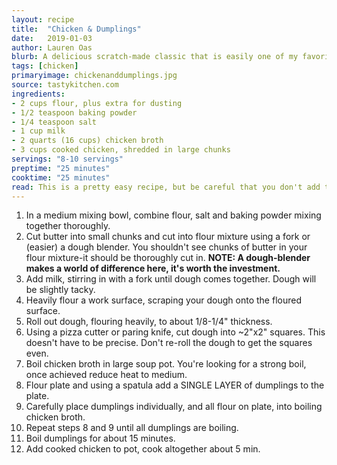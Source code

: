 ```yaml
---
layout: recipe
title:  "Chicken & Dumplings"
date:   2019-01-03
author: Lauren Oas
blurb: A delicious scratch-made classic that is easily one of my favorite recipes!
tags: [chicken]
primaryimage: chickenanddumplings.jpg
source: tastykitchen.com
ingredients: 
- 2 cups flour, plus extra for dusting
- 1/2 teaspoon baking powder
- 1/4 teaspoon salt
- 1 cup milk
- 2 quarts (16 cups) chicken broth
- 3 cups cooked chicken, shredded in large chunks
servings: "8-10 servings"
preptime: "25 minutes"
cooktime: "25 minutes"
read: This is a pretty easy recipe, but be careful that you don't add too many dumplings to the broth in one drop-this can create pockets of flour when it comes time to eat. For chicken, rotisserie is a popular choice.
---
```

1. In a medium mixing bowl, combine flour, salt and baking powder mixing together thoroughly. 
2. Cut butter into small chunks and cut into flour mixture using a fork or (easier) a dough blender. You shouldn't see chunks of butter in your flour mixture-it should be thoroughly cut in. **NOTE: A dough-blender makes a world of difference here, it's worth the investment.**
3. Add milk, stirring in with a fork until dough comes together. Dough will be slightly tacky.
4. Heavily flour a work surface, scraping your dough onto the floured surface. 
5. Roll out dough, flouring heavily, to about 1/8-1/4" thickness. 
6. Using a pizza cutter or paring knife, cut dough into ~2"x2" squares. This doesn't have to be precise. Don't re-roll the dough to get the squares even. 
7. Boil chicken broth in large soup pot. You're looking for a strong boil, once achieved reduce heat to medium. 
8. Flour plate and using a spatula add a SINGLE LAYER of dumplings to the plate. 
9. Carefully place dumplings individually, and all flour on plate, into boiling chicken broth. 
10. Repeat steps 8 and 9 until all dumplings are boiling. 
11. Boil dumplings for about 15 minutes. 
12. Add cooked chicken to pot, cook altogether about 5 min. 